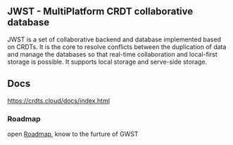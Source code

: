 ## JWST - MultiPlatform CRDT collaborative database

JWST is a set of collaborative backend and database implemented based on CRDTs.
It is the core to resolve conflicts between the duplication of data and manage the databases so that real-time collaboration and local-first storage is possible.
It supports local storage and serve-side storage.

## Docs

https://crdts.cloud/docs/index.html


### Roadmap

open [Roadmap](https://github.com/toeverything/JWST/issues/9), know to the furture of GWST
